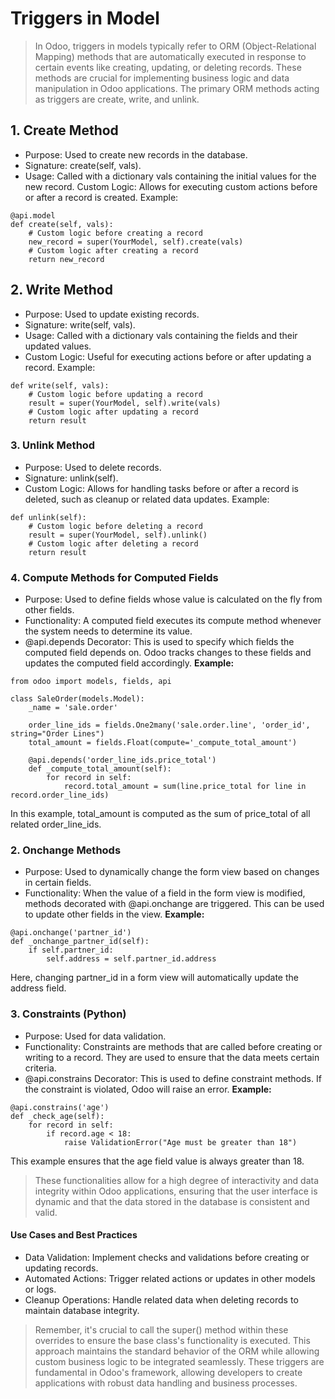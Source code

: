 # Triggers in Model
> In Odoo, triggers in models typically refer to ORM (Object-Relational Mapping) methods that are automatically executed in response to certain events like creating, updating, or deleting records. These methods are crucial for implementing business logic and data manipulation in Odoo applications. The primary ORM methods acting as triggers are create, write, and unlink.

## 1. Create Method
- Purpose: Used to create new records in the database.
- Signature: create(self, vals).
- Usage: Called with a dictionary vals containing the initial values for the new record.
Custom Logic: Allows for executing custom actions before or after a record is created.
Example:
```
@api.model
def create(self, vals):
    # Custom logic before creating a record
    new_record = super(YourModel, self).create(vals)
    # Custom logic after creating a record
    return new_record
```
## 2. Write Method
- Purpose: Used to update existing records.
- Signature: write(self, vals).
- Usage: Called with a dictionary vals containing the fields and their updated values.
- Custom Logic: Useful for executing actions before or after updating a record.
Example:
```
def write(self, vals):
    # Custom logic before updating a record
    result = super(YourModel, self).write(vals)
    # Custom logic after updating a record
    return result
```
### 3. Unlink Method
- Purpose: Used to delete records.
- Signature: unlink(self).
- Custom Logic: Allows for handling tasks before or after a record is deleted, such as cleanup or related data updates.
Example:
```
def unlink(self):
    # Custom logic before deleting a record
    result = super(YourModel, self).unlink()
    # Custom logic after deleting a record
    return result
```

### 4. Compute Methods for Computed Fields
- Purpose: Used to define fields whose value is calculated on the fly from other fields.
- Functionality: A computed field executes its compute method whenever the system needs to determine its value.
- @api.depends Decorator: This is used to specify which fields the computed field depends on. Odoo tracks changes to these fields and updates the computed field accordingly.
**Example:**
```
from odoo import models, fields, api

class SaleOrder(models.Model):
    _name = 'sale.order'
    
    order_line_ids = fields.One2many('sale.order.line', 'order_id', string="Order Lines")
    total_amount = fields.Float(compute='_compute_total_amount')

    @api.depends('order_line_ids.price_total')
    def _compute_total_amount(self):
        for record in self:
            record.total_amount = sum(line.price_total for line in record.order_line_ids)
```
In this example, total_amount is computed as the sum of price_total of all related order_line_ids.
### 2. Onchange Methods
- Purpose: Used to dynamically change the form view based on changes in certain fields.
- Functionality: When the value of a field in the form view is modified, methods decorated with @api.onchange are triggered. This can be used to update other fields in the view.
**Example:**
```
@api.onchange('partner_id')
def _onchange_partner_id(self):
    if self.partner_id:
        self.address = self.partner_id.address
```
Here, changing partner_id in a form view will automatically update the address field.
### 3. Constraints (Python)
- Purpose: Used for data validation.
- Functionality: Constraints are methods that are called before creating or writing to a record. They are used to ensure that the data meets certain criteria.
- @api.constrains Decorator: This is used to define constraint methods. If the constraint is violated, Odoo will raise an error.
**Example:**
```
@api.constrains('age')
def _check_age(self):
    for record in self:
        if record.age < 18:
            raise ValidationError("Age must be greater than 18")
```
This example ensures that the age field value is always greater than 18.

> These functionalities allow for a high degree of interactivity and data integrity within Odoo applications, ensuring that the user interface is dynamic and that the data stored in the database is consistent and valid.

#### Use Cases and Best Practices
- Data Validation: Implement checks and validations before creating or updating records.
- Automated Actions: Trigger related actions or updates in other models or logs.
- Cleanup Operations: Handle related data when deleting records to maintain database integrity.
> Remember, it's crucial to call the super() method within these overrides to ensure the base class's functionality is executed. This approach maintains the standard behavior of the ORM while allowing custom business logic to be integrated seamlessly. These triggers are fundamental in Odoo's framework, allowing developers to create applications with robust data handling and business processes.
